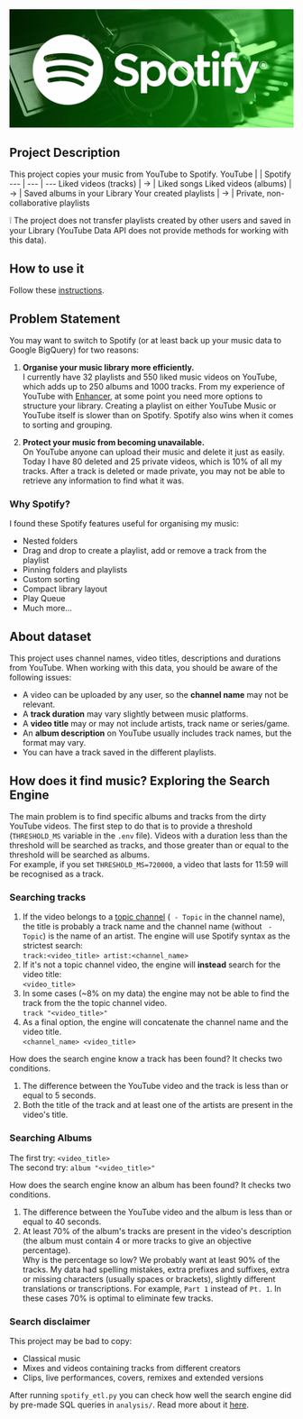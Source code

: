 <img src="images/spotify.png">

## Project Description
This project copies your music from YouTube to Spotify.
YouTube | | Spotify
--- | --- | ---
Liked videos (tracks) | &rarr; | Liked songs
Liked videos (albums) | &rarr; | Saved albums in your Library
Your created playlists | &rarr; | Private, non-collaborative playlists

❕ The project does not transfer playlists created by other users and saved in your Library (YouTube Data API does not provide methods for working with this data).

## How to use it
Follow these [instructions](reproduce.md).

## Problem Statement
You may want to switch to Spotify (or at least back up your music data to Google BigQuery) for two reasons:
1. <b>Organise your music library more efficiently.</b><br>
I currently have 32 playlists and 550 liked music videos on YouTube, which adds up to 250 albums and 1000 tracks. From my experience of YouTube with [Enhancer](https://chrome.google.com/webstore/detail/enhancer-for-youtube/ponfpcnoihfmfllpaingbgckeeldkhle), at some point you need more options to structure your library. Creating a playlist on either YouTube Music or YouTube itself is slower than on Spotify. Spotify also wins when it comes to sorting and grouping.

2. <b>Protect your music from becoming unavailable.</b><br>
On YouTube anyone can upload their music and delete it just as easily. Today I have 80 deleted and 25 private videos, which is 10% of all my tracks. After a track is deleted or made private, you may not be able to retrieve any information to find what it was.


### Why Spotify?
I found these Spotify features useful for organising my music:
- Nested folders
- Drag and drop to create a playlist, add or remove a track from the playlist
- Pinning folders and playlists
- Custom sorting
- Compact library layout
- Play Queue
- Much more...

## About dataset
This project uses channel names, video titles, descriptions and durations from YouTube. When working with this data, you should be aware of the following issues:
- A video can be uploaded by any user, so the <b>channel name</b> may not be relevant.
- A <b>track duration</b> may vary slightly between music platforms.
- A <b>video title</b> may or may not include artists, track name or series/game.
- An <b>album description</b> on YouTube usually includes track names, but the format may vary.
- You can have a track saved in the different playlists.

## How does it find music? Exploring the Search Engine
The main problem is to find specific albums and tracks from the dirty YouTube videos. The first step to do that is to provide a threshold (`THRESHOLD_MS` variable in the `.env` file). Videos with a duration less than the threshold will be searched as tracks, and those greater than or equal to the threshold will be searched as albums.<br>
For example, if you set `THRESHOLD_MS=720000`, a video that lasts for 11:59 will be recognised as a track.

### Searching tracks
1. If the video belongs to a [topic channel](https://support.google.com/youtube/answer/7636475?hl=en#zippy=%2Chow-does-youtube-decide-when-to-auto-generate-a-topic-channel-for-an-artist) (` - Topic` in the channel name), the title is probably a track name and the channel name (without ` - Topic`) is the name of an artist. The engine will use Spotify syntax as the strictest search:<br>
`track:<video_title> artist:<channel_name>`
2. If it's not a topic channel video, the engine will <b>instead</b> search for the video title:<br>
`<video_title>`
3. In some cases (~8% on my data) the engine may not be able to find the track from the the topic channel video.<br>
`track "<video_title>"`
4. As a final option, the engine will concatenate the channel name and the video title.<br>
`<channel_name> <video_title>`

How does the search engine know a track has been found? It checks two conditions.
1. The difference between the YouTube video and the track is less than or equal to 5 seconds.
2. Both the title of the track and at least one of the artists are present in the video's title.

### Searching Albums
The first try: `<video_title>`<br>
The second try: `album "<video_title>"`

How does the search engine know an album has been found? It checks two conditions.
1. The difference between the YouTube video and the album is less than or equal to 40 seconds.
2. At least 70% of the album's tracks are present in the video's description (the album must contain 4 or more tracks to give an objective percentage).<br>
Why is the percentage so low? We probably want at least 90% of the tracks. My data had spelling mistakes, extra prefixes and suffixes, extra or missing characters (usually spaces or brackets), slightly different translations or transcriptions. For example, `Part 1` instead of `Pt. 1`. In these cases 70% is optimal to eliminate few tracks.

### Search disclaimer
This project may be bad to copy:
- Classical music
- Mixes and videos containing tracks from different creators
- Clips, live performances, covers, remixes and extended versions

After running `spotify_etl.py` you can check how well the search engine did by pre-made SQL queries in `analysis/`. Read more about it [here](analysis/README.md).